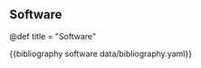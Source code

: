 

## Software

@def title = "Software"


{{bibliography software data/bibliography.yaml}}

<!-- ## Misc
{{bibliography misc data/bibliography.yaml }} -->